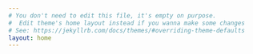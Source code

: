 ```yaml
---
# You don't need to edit this file, it's empty on purpose.
#  Edit theme's home layout instead if you wanna make some changes
# See: https://jekyllrb.com/docs/themes/#overriding-theme-defaults
layout: home
---
```

